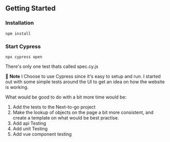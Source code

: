 ## Getting Started

### Installation

```shell
npm install
```

### Start Cypress

```shell
npx cypress open
```
There's only one test thats called spec.cy.js


 🚩 **Note**
 I Choose to use Cypress since it's easy to setup and run.
 I started out with some simple tests around the UI to get an idea on how the website is working.
 
 What would be good to do with a bit more time would be:
 1. Add the tests to the Next-to-go project
 2. Make the lookup of objects on the page a bit more consistent, and create a template on what would be best practise.
 3. Add api Testing
 4. Add unit Testing
 5. Add vue component testing
